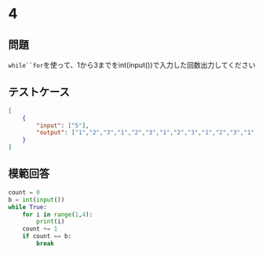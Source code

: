 # 4

## 問題

`while``for`を使って、1から3までをint(input())で入力した回数出力してください

## テストケース

```json
[
	{
		"input": ["5"],
		"output": ["1","2","3","1","2","3","1","2","3","1","2","3","1","2","3"]
	}
]
```

## 模範回答
```python
count = 0
b = int(input())
while True:
    for i in range(1,4):
        print(i)
	count += 1
    if count == b:
        break
```
